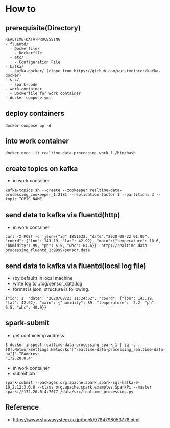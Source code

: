 # How to
## prerequisite(Directory)
```
REALTIME-DATA-PROCESSING
- fluentd/
  - Dockerfile/
    - Dockerfile
  - etc/
    - Configuration File
- kafka/
  - kafka-docker/ (clone from https://github.com/wurstmeister/kafka-docker)
- src/
  - spark-code
- work-container
  - Dockerfile for work container
- docker-compose.yml
```

## deploy containers
```
docker-compose up -d
```

## into work container
```
docker exec -it realtime-data-processing_work_1 /bin/bash
```

## create topics on kafka
- in work container
```
kafka-topics.sh --create --zookeeper realtime-data-processing_zookeeper_1:2181 --replication-factor 1 --partitions 3 --topic TOPIC_NAME
```

## send data to kafka via fluentd(http)
- in work container
```
curl -X POST -d 'json={"id":1851632, "date":"2020-08-22 01:00", "coord": {"lon": 143.19, "lat": 42.92}, "main":{"temperature": 10.6, "humidity": 99, "ph": 5.5, "whc": 64.6}}' http://realtime-data-processing_fluentd_1:9999/sensor.data
```

## send data to kafka via fluentd(local log file)
- (by default) in local machine
- write log to ./log/sensor_data.log
- format is json, structure is following.
```
{"id": 1, "date": "2020/08/23 11:24:52", "coord": {"lon": 143.19, "lat": 42.92}, "main": {"humidity": 89, "temperature": -2.2, "ph": 6.5, "whc": 40.9}}
```

## spark-submit
- get container ip address
```
$ docker inspect realtime-data-processing_spark_1 | jq -c .[0].NetworkSettings.Networks'["realtime-data-processing_realtime-data-nw"]'.IPAddress
"172.20.0.4"
```

- in work container
- submit job
```
spark-submit --packages org.apache.spark:spark-sql-kafka-0-10_2.12:3.0.0 --class org.apache.spark.examples.SparkPi --master spark://172.20.0.4:7077 /data/src/realtime_processing.py
```

## Reference
- https://www.shuwasystem.co.jp/book/9784798053776.html